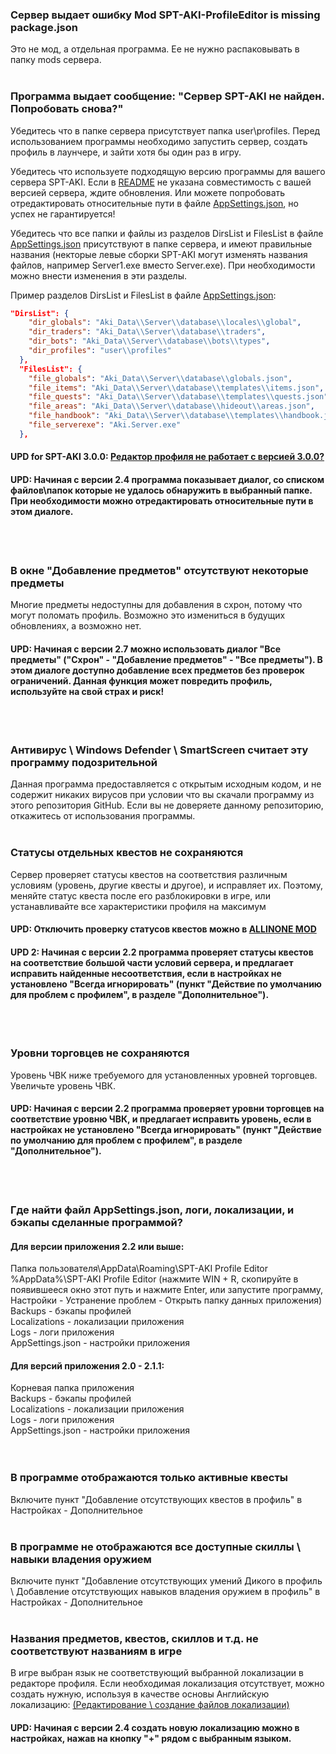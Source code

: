 ### Сервер выдает ошибку Mod SPT-AKI-ProfileEditor is missing package.json
Это не мод, а отдельная программа. Ее не нужно распаковывать в папку mods сервера.
</br></br>
### Программа выдает сообщение: "Сервер SPT-AKI не найден. Попробовать снова?"
Убедитесь что в папке сервера присутствует папка user\profiles. Перед использованием программы необходимо запустить сервер, создать профиль в лаунчере, и зайти хотя бы один раз в игру.

Убедитесь что используете подходящую версию программы для вашего сервера SPT-AKI. Если в [README](README.md) не указана совместимость с вашей версией сервера, ждите обновления. Или можете попробовать отредактировать относительные пути в файле [AppSettings.json](FAQ.md#где-найти-файл-appsettingsjson-логи-локализации-и-бэкапы-сделанные-программой), но успех не гарантируется!

Убедитесь что все папки и файлы из разделов DirsList и FilesList в файле [AppSettings.json](FAQ.md#где-найти-файл-appsettingsjson-логи-локализации-и-бэкапы-сделанные-программой) присутствуют в папке сервера, и имеют правильные названия (некторые левые сборки SPT-AKI могут изменять названия файлов, например Server1.exe вместо Server.exe).
При необходимости можно внести изменения в эти разделы.

Пример разделов DirsList и FilesList в файле [AppSettings.json](FAQ.md#где-найти-файл-appsettingsjson-логи-локализации-и-бэкапы-сделанные-программой):
```json
"DirsList": {
    "dir_globals": "Aki_Data\\Server\\database\\locales\\global",
    "dir_traders": "Aki_Data\\Server\\database\\traders",
    "dir_bots": "Aki_Data\\Server\\database\\bots\\types",
    "dir_profiles": "user\\profiles"
  },
  "FilesList": {
    "file_globals": "Aki_Data\\Server\\database\\globals.json",
    "file_items": "Aki_Data\\Server\\database\\templates\\items.json",
    "file_quests": "Aki_Data\\Server\\database\\templates\\quests.json",
    "file_areas": "Aki_Data\\Server\\database\\hideout\\areas.json",
    "file_handbook": "Aki_Data\\Server\\database\\templates\\handbook.json",
    "file_serverexe": "Aki.Server.exe"
  },
```
#### UPD for SPT-AKI 3.0.0: [Редактор профиля не работает с версией 3.0.0?](https://youtu.be/XO2r4dG_kpk)
#### UPD: Начиная с версии 2.4 программа показывает диалог, со списком файлов\папок которые не удалось обнаружить в выбранный папке. При необходимости можно отредактировать относительные пути в этом диалоге.
</br></br>

### В окне "Добавление предметов" отсутствуют некоторые предметы
Многие предметы недоступны для добавления в схрон, потому что могут поломать профиль. Возможно это измениться в будущих обновлениях, а возможно нет.
#### UPD: Начиная с версии 2.7 можно использовать диалог "Все предметы" ("Схрон" - "Добавление предметов" - "Все предметы"). В этом диалоге доступно добавление всех предметов без проверок ограничений. Данная функция может повредить профиль, используйте на свой страх и риск!
</br></br>

### Антивирус \ Windows Defender \ SmartScreen считает эту программу подозрительной
Данная программа предоставляется с открытым исходным кодом, и не содержит никаких вирусов при условии что вы скачали программу из этого репозитория GitHub. Если вы не доверяете данному репозиторию, откажитесь от использования программы.
</br></br>

### Статусы отдельных квестов не сохраняются
Сервер проверяет статусы квестов на соответствия различным условиям (уровень, другие квесты и другое), и исправляет их. Поэтому, меняйте статус квеста после его разблокировки в игре, или устанавливайте все характеристики профиля на максимум
#### UPD: Отключить проверку статусов квестов можно в [ALLINONE MOD](https://hub.sp-tarkov.com/files/file/1-allinone-mod/)
#### UPD 2: Начиная с версии 2.2 программа проверяет статусы квестов на соответствие большой части условий сервера, и предлагает исправить найденные несоответствия, если в настройках не установлено "Всегда игнорировать" (пункт "Действие по умолчанию для проблем с профилем", в разделе "Дополнительное").
</br></br>

### Уровни торговцев не сохраняются
Уровень ЧВК ниже требуемого для установленных уровней торговцев. Увеличьте уровень ЧВК.
#### UPD: Начиная с версии 2.2 программа проверяет уровни торговцев на соответствие уровню ЧВК, и предлагает исправить уровень, если в настройках не установлено "Всегда игнорировать" (пункт "Действие по умолчанию для проблем с профилем", в разделе "Дополнительное").
</br></br>

### Где найти файл AppSettings.json, логи, локализации, и бэкапы сделанные программой?
#### Для версии приложения 2.2 или выше:
Папка пользователя\AppData\Roaming\SPT-AKI Profile Editor</br>
%AppData%\SPT-AKI Profile Editor (нажмите WIN + R, скопируйте в появившееся окно этот путь и нажмите Enter, или запустите программу, Настройки - Устранение проблем - Открыть папку данных приложения)</br>
Backups - бэкапы профилей</br>
Localizations - локализации приложения</br>
Logs - логи приложения</br>
AppSettings.json - настройки приложения</br>
#### Для версий приложения 2.0 - 2.1.1:
Корневая папка приложения</br>
Backups - бэкапы профилей</br>
Localizations - локализации приложения</br>
Logs - логи приложения</br>
AppSettings.json - настройки приложения</br>
</br></br>

### В программе отображаются только активные квесты
Включите пункт "Добавление отсутствующих квестов в профиль" в Настройках - Дополнительное
</br></br>

### В программе не отображаются все доступные скиллы \ навыки владения оружием
Включите пункт "Добавление отсутствующих умений Дикого в профиль \ Добавление отсутствующих навыков владения оружием в профиль" в Настройках - Дополнительное
</br></br>

### Названия предметов, квестов, скиллов и т.д. не соответствуют названиям в игре
В игре выбран язык не соответствующий выбранной локализации в редакторе профиля. Если необходимая локализация отсутствует, можно создать нужную, используя в качестве основы Английскую локализацию: [(Редактирование \ создание файлов локализации)](/Guidelines/LocalizationsRu.md)
#### UPD: Начиная с версии 2.4 создать новую локализацию можно в настройках, нажав на кнопку "+" рядом с выбранным языком.
